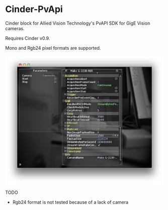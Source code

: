 Cinder-PvApi
============

Cinder block for Allied Vision Technology's PvAPI SDK for GigE Vision cameras.

Requires Cinder v0.9.

Mono and Rgb24 pixel formats are supported.

![Cinder-PvApi](Cinder-PvApi.jpg)

TODO

  * Rgb24 format is not tested because of a lack of camera

